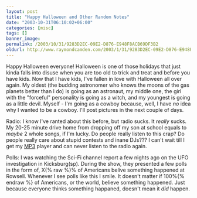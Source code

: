 ```yaml
---
layout: post
title: "Happy Halloween and Other Random Notes"
date: "2003-10-31T06:10:02+06:00"
categories: [misc]
tags: []
banner_image: 
permalink: /2003/10/31/9283D2EC-09E2-D876-E948F8ACB69DF3B2
oldurl: http://www.raymondcamden.com/2003/1/31/9283D2EC-09E2-D876-E948F8ACB69DF3B2
---
```


Happy Halloween everyone! Halloween is one of those holidays that just kinda falls into disuse when you are too old to trick and treat and before you have kids. Now that I have kids, I've fallen in love with Halloween all over again. My oldest (the budding astronomer who knows the moons of the gas planets better than I do) is going as an astronaut, my middle one, the girl with the "forceful" personality is going as a witch, and my youngest is going as a little devil. Myself - I'm going as a cowboy because, well, I have <i>no</i> idea why I wanted to be a cowboy. I'll post pictures in the next couple of days.

Radio: I know I've ranted about this before, but radio sucks. It <i>really</i> sucks. My 20-25 minute drive home from dropping off my son at school equals to <i>maybe</i> 2 whole songs, if I'm lucky. Do people really listen to this crap? Do people really care about stupid contests and inane DJs??? I can't wait till I get my <a href="http://www.nomadworld.com/products/Jukebox_ZenXtra/features.asp">MP3</a> player and can never listen to the radio again.

Polls: I was watching the Sci-Fi channel report a few nights ago on the UFO investigation in Kicksburg(sp). During the show, they presented a few polls in the form of, X{% raw %}% of Americans belive something happened at Rowsell. Whenever I see polls like this I smile. It doesn't matter if 100%{% endraw %} of Americans, or the world, believe something happened. Just because everyone thinks something happaned, doesn't mean it <i>did</i> happen.